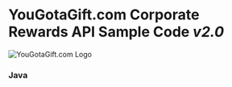 # YouGotaGift.com Corporate Rewards API Sample Code _v2.0_

![YouGotaGift.com Logo](https://cdn.yougotagift.com/static/img/yougotagift.png)

### Java
